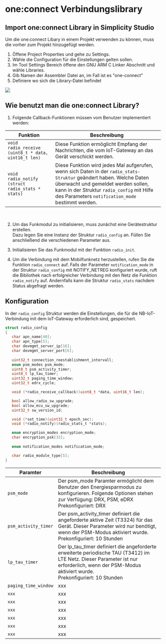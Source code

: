 # one:connect Verbindungslibrary

## Import one:connect Library in Simplicity Studio
Um die one:connect Libary in einem Projekt verwenden zu können, muss die vorher zum Projekt hinzugefügt werden.
1. Öffene Project Properties und gehe zu Settings.
2. Wähle die Configuration für die Einstellungen gelten sollen.
3. Im Tool Settings Bereich öffene den  GNU ARM C Linker Abschnitt und wähle Libraries.
4. Gib Namen der Assembler Datei an, im Fall ist es "one-connect"
5. Definiere wo sich die Library-Datei befindet

![][addLib]

## Wie benutzt man die one:connect Library?
1. Folgende Callback-Funktionen müssen vom Benutzer implementiert werden:

| Funktion | Beschreibung |
| ---- | ----|
| `void radio_receive (uint8_t * data, uint16_t len)` | Diese Funktion ermöglicht Empfang der Nachrichten, die vom IoT-Gateway an das Gerät verschickt werden. |
| `void radio_notify (struct radio_stats * stats)` | Diese Funktion wird jedes Mal aufgerufen, wenn sich Daten in der `radio_stats-Struktur` geändert haben. Welche Daten überwacht und gemeldet werden sollen, kann in der Struktur `radio_config` mit Hilfe des Parameters `notification_mode` bestimmt werden. |
 

2. Um das Funkmodul zu initialisieren, muss zunächst eine Gerätestruktur erstellen.</br>
Dazu legen Sie eine Instanz der Struktur `radio_config` an.
Füllen Sie anschließend die verschiedenen Parameter aus.
 

3. Initialisieren Sie das Funkmodul mit der Funktion `radio_init`.
 

4. Um die Verbindung mit dem Mobilfunknetz herzustellen, rufen Sie die Funktion `radio_connect` auf.
Falls der Parameter `notification_mode`  in der Struktur `radio_config` mit NOTIFY_NETREG konfiguriert wurde, ruft die Bibliothek nach erfolgreicher Verbindung mit den Netz die Funktion `radio_notify` auf.
Andernfalls kann die Struktur `radio_stats` nachdem Status abgefragt werden. 

## Konfiguration
In der `radio_config` Struktur werden die Einstellungen, die für die NB-IoT-Verbindung mit dem IoT-Gateway erforderlich sind, gespeichert.


```c
struct radio_config 
{
   char apn_name[40];
   char apn_type[5];
   char devmgmt_server_ip[16];
   char devmgmt_server_port[6];
   
   uint32_t connection_reestablishment_intervall;
   enum psm_modes psm_mode;
   uint8_t psm_activity_timer;
   uint8_t lp_tau_timer;
   uint32_t paging_time_window;
   uint32_t edrx_cycle;

   void (*radio_receive_callback)(uint8_t *data, uint16_t len);

   bool allow_radio_sw_upgrade;
   bool allow_mcu_sw_upgrade;
   uint32_t sw_version_id;

   void (*set_time)(uint32_t epoch_sec);
   void (*radio_notify)(radio_stats_t *stats);

   enum encryption_modes encryption_mode;
   char encryption_psk[33];
   
   enum notification_modes notification_mode;

   char radio_module_type[5];
}
```
| Paramter | Beschreibung |
| ---- | ----|
|`psm_mode`| Der psm_mode Paramter ermöglicht dem Benutzer den Energiesparmodus zu konfigurieren. Folgende Optionen stehen zur Verfügung: DRX, PSM, eDRX </br>Prekonfiguriert: DRX|
|`psm_activity_timer`| Der psm_activity_timer definiert die angeforderte aktive Zeit (T3324) für das Gerät. Dieser Parameter wird nur benötigt, wenn der PSM-Modus aktiviert wurde. </br>Prekonfiguriert: 10 Stunden |
|`lp_tau_timer`| Der lp_tau_timer definiert die angeforderte erweiterte periodische TAU (T3412) im LTE Netz. Dieser Parameter ist nur erforderlich, wenn der PSM-Modus aktiviert wurde. </br>Prekonfiguriert: 10 Stunden|
|`paging_time_window`| xxx |
|`xxx`| xxx |
|`xxx`| xxx |
|`xxx`| xxx |
|`xxx`| xxx |
|`xxx`| xxx |
|`xxx`| xxx |

[addLib]: ../pics/addLib.png 

